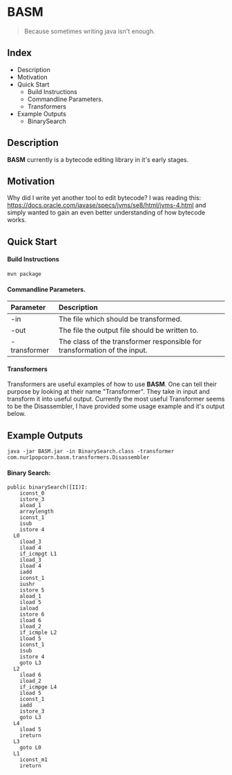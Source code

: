 # BASM

> Because sometimes writing java isn't enough.

## Index
* Description
* Motivation
* Quick Start
    * Build Instructions
    * Commandline Parameters.
    * Transformers
* Example Outputs
    * BinarySearch
    
## Description

**BASM** currently is a bytecode editing library in it's early stages.

## Motivation

Why did I write yet another tool to edit bytecode?
I was reading this: https://docs.oracle.com/javase/specs/jvms/se8/html/jvms-4.html
and simply wanted to gain an even better understanding of how bytecode works.

## Quick Start

#### Build Instructions

```
mvn package
```

#### Commandline Parameters.


|   Parameter   |                               Description                                 |
|:--------------|:--------------------------------------------------------------------------|
| -in           | The file which should be transformed.                                     |
| -out          | The file the output file should be written to.                            |
| -transformer  | The class of the transformer responsible for transformation of the input. |

#### Transformers

Transformers are useful examples of how to use **BASM**.
One can tell their purpose by looking at their name "Transformer".
They take in input and transform it into useful output.
Currently the most useful Transformer seems to be the Disassembler, I have provided some usage example and it's output below.

## Example Outputs

```
java -jar BASM.jar -in BinarySearch.class -transformer com.nur1popcorn.basm.transformers.Disassembler
```

#### Binary Search:
```
public binarySearch([II)I:
    iconst_0
    istore_3
    aload_1
    arraylength
    iconst_1
    isub
    istore 4
  L0
    iload_3
    iload 4
    if_icmpgt L1
    iload_3
    iload 4
    iadd
    iconst_1
    iushr
    istore 5
    aload_1
    iload 5
    iaload
    istore 6
    iload 6
    iload_2
    if_icmple L2
    iload 5
    iconst_1
    isub
    istore 4
    goto L3
  L2
    iload 6
    iload_2
    if_icmpge L4
    iload 5
    iconst_1
    iadd
    istore_3
    goto L3
  L4
    iload 5
    ireturn
  L3
    goto L0
  L1
    iconst_m1
    ireturn
```
